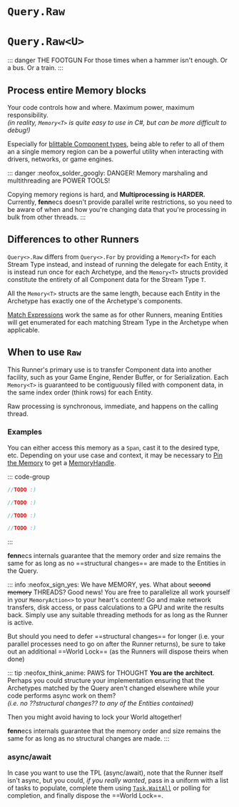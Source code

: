 # `Query.Raw`
# `Query.Raw<U>`

::: danger THE FOOTGUN
For those times when a hammer isn't enough. Or a bus. Or a train.
:::

## Process entire Memory blocks

Your code controls how and where. Maximum power, maximum responsibility.  
_(in reality, `Memory<T>` is quite easy to use in C#, but can be more difficult to debug!)_

Especially for [blittable Component types](https://learn.microsoft.com/en-us/dotnet/framework/interop/default-marshalling-behavior#default-marshalling-for-value-types), being able to refer to all of them an a single memory region can be a powerful utility when interacting with drivers, networks, or game engines.

::: danger :neofox_solder_googly: DANGER! Memory marshaling and multithreading are POWER TOOLS!

Copying memory regions is hard, and **Multiprocessing is HARDER.** Currently, **fenn**ecs doesn't provide parallel write restrictions, so you need to be aware of when and how you're changing data that you're processing in bulk from other threads.
:::

## Differences to other Runners
`Query<>.Raw` differs from `Query<>.For` by providing a `Memory<T>` for each Stream Type instead, and instead of running the delegate for each Entity, it is instead run once for each Archetype, and the `Memory<T>` structs provided constitute the entirety of all Component data for the Stream Type `T`.

All the `Memory<T>` structs are the same length, because each Entity in the Archetype has exactly one of the Archetype's components.

[Match Expressions](MatchExpressions.md) work the same as for other Runners, meaning Entities will get enumerated for each matching Stream Type in the Archetype when applicable.



## When to use `Raw`
This Runner's primary use is to transfer Component data into another facility, such as your Game Engine, Render Buffer, or for Serialization. Each `Memory<T>` is guaranteed to be contiguously filled with component data, in the same index order (think rows) for each Entity.

Raw processing is synchronous, immediate, and happens on the calling thread.

### Examples
You can either access this memory as a `Span`, cast it to the desired type, etc. Depending on your use case and context, it may be necessary to [Pin the Memory](https://learn.microsoft.com/en-us/dotnet/api/system.memory-1.pin) to get a [MemoryHandle](https://learn.microsoft.com/en-us/dotnet/api/system.buffers.memoryhandle).

::: code-group
```cs [🦋 use as span]
//TODO :)
```

```cs [☠️ cast to another type]
//TODO :)
```

```cs [☠️☠️ transfer as buffer]
//TODO :)
```

```cs [☠️☠️☠️ pin for GPU]
//TODO :)
```
:::


**fenn**ecs internals guarantee that the memory order and size remains the same for as long as no ==structural changes== are made to the Entities in the Query.


::: info :neofox_sign_yes: We have MEMORY, yes. What about ~~second memory~~ THREADS?
 Good news! You are free to parallelize all work yourself in your `MemoryAction<>` to your heart's content! 
Go and make network transfers, disk access, or pass calculations to a GPU and write the results back. Simply use any suitable threading methods for as long as the Runner is active.

But should you need to defer ==structural changes== for longer (i.e. your parallel processes need to go on after the Runner returns), be sure to take out an additional ==World Lock== (as the Runners will dispose theirs when done)

::: tip :neofox_think_anime: PAWS for THOUGHT
__You are the architect__. Perhaps you could structure your implementation ensuring that the Archetypes matched by the Query aren't changed elsewhere while your code performs async work on them?  
_(i.e. no ??structural changes?? to any of the Entities contained)_

Then you might avoid having to lock your World altogether!

**fenn**ecs internals guarantee that the memory order and size remains the same for as long as no structural changes are made.
:::

### async/await
In case you want to use the TPL (async/await), note that the Runner itself isn't async, but you could, _if you really wanted_, pass in a uniform with a list of tasks to populate, complete them using [`Task.WaitAll`](https://learn.microsoft.com/en-us/dotnet/api/system.threading.tasks.task.waitall) or polling for completion, and finally dispose the ==World Lock==.


